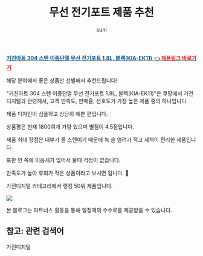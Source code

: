 ﻿---
layout: post
title:  "무선 전기포트 제품 추천" 
author: suni
categories: [ 가전디지털 ]
tags: []
image: https://static.coupangcdn.com/image/retail/images/4102998870967694-6421dc9c-3c22-45ad-bc98-a3ba6007246a.jpg 
description: "쿠팡에서 관련 상품으로 가장 고객 선호도가 높은 제품 중 하나입니다."
---
<a href="https://link.coupang.com/re/AFFSDP?lptag=AF5011742&pageKey=4362407303&itemId=5132102626&vendorItemId=72441506542&traceid=V0-113-dda95cc5f30dc99d"><b><font color='#01579B'>키친아트 304 스텐 이중단열 무선 전기포트 1.8L, 블랙(KIA-EK11) </font></b>👈<b><font color='#f71919'> 제품링크 바로가기</font></b></a>

해당 분야에서 좋은 상품만 선별해서 추천드립니다!

"키친아트 304 스텐 이중단열 무선 전기포트 1.8L, 블랙(KIA-EK11)"은 쿠팡에서 가전디지털과 관련해서, 고객 만족도, 판매율, 선호도가 가장 높은 제품 중의 하나입니다.

제품 디자인이 심플하고 상당히 예쁜 편입니다. 

상품평은 현재 1800여개 가량 있으며 별점이 4.5점입니다. 

제품 최대 장점은 내부가 올 스텐이기 때문에 녹 슬 염려가 적고 세척이 편리한 제품입니다. 

또한 안 쪽에 이음새가 없어서 물때 걱정이 없습니다. 

만족도가 높아 후회가 적은 상품이라고 보시면 됩니다. 🙂

가전디지털 카테고리에서 랭킹  50위 제품입니다. 

<a href="https://link.coupang.com/re/AFFSDP?lptag=AF5011742&pageKey=4362407303&itemId=5132102626&vendorItemId=72441506542&traceid=V0-113-dda95cc5f30dc99d"> <img src="https://static.coupangcdn.com/image/retail/images/4102998870967694-6421dc9c-3c22-45ad-bc98-a3ba6007246a.jpg"></a>

본 블로그는 파트너스 활동을 통해 일정액의 수수료를 제공받을 수 있습니다.

## 참고: 관련 검색어    
가전디지털